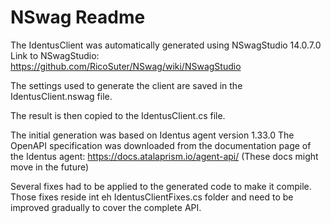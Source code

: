 ﻿# NSwag Readme
The IdentusClient was automatically generated using NSwagStudio 14.0.7.0
Link to NSwagStudio: https://github.com/RicoSuter/NSwag/wiki/NSwagStudio

The settings used to generate the client are saved in the IdentusClient.nswag file.

The result is then copied to the IdentusClient.cs file.

The initial generation was based on Identus agent version 1.33.0
The OpenAPI specification was downloaded from the documentation page of the Identus agent:
https://docs.atalaprism.io/agent-api/ (These docs might move in the future)

Several fixes had to be applied to the generated code to make it compile. Those fixes reside
int eh IdentusClientFixes.cs folder and need to be improved gradually to cover the complete API.

